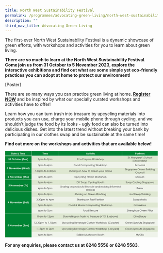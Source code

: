 ```yaml
---
title: North West Sustainability Festival
permalink: /programmes/advocating-green-living/north-west-sustainability-festival/
description: ""
third_nav_title: Advocating Green Living
---
```

The first-ever North West Sustainability Festival is a dynamic showcase of green efforts, with workshops and activities for you to learn about green living.

**There are so much to learn at the North West Sustainability Festival. Come join us from 31 October to 5 November 2023, explore the interactive exhibitions and find out what are some simple yet eco-friendly practices you can adopt at home to protect our environment!**

[Poster]

There are so many ways you can practice green living at home. **[Register NOW](https://go.gov.sg/nwsfreg)** and be inspired by what our specially curated workshops and activities have to offer!

Learn how you can turn trash into treasure by upcycling materials into products you can use, charge your mobile phone through cycling, and we shouldn’t judge the food by its looks - ugly food can also be turned into delicious dishes. Get into the latest trend without breaking your bank by participating in our clothes swap and be sustainable at the same time!

**Find out more on the workshops and activities that are available below!**

![](/images/workshops3.PNG)

**For any enquiries, please contact us at 6248 5556 or 6248 5583**.